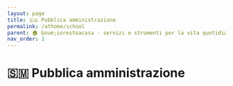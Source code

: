 ```yaml
---
layout: page
title: 🇸🇲 Pubblica amministrazione
permalink: /athome/school
parent: 🏠 &num;iorestoacasa - servizi e strumenti per la vita quotidiana
nav_order: 1
---
```


# 🇸🇲 Pubblica amministrazione

